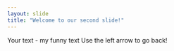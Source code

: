 ```yaml
---
layout: slide
title: "Welcome to our second slide!"
---
```

Your text - my funny text
Use the left arrow to go back!
